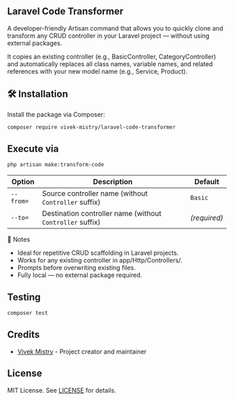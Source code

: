 ## Laravel Code Transformer

A developer-friendly Artisan command that allows you to quickly clone and transform any CRUD controller in your Laravel project — without using external packages.

It copies an existing controller (e.g., BasicController, CategoryController) and automatically replaces all class names, variable names, and related references with your new model name (e.g., Service, Product).

## 🛠️ Installation

Install the package via Composer:
```bash
composer require vivek-mistry/laravel-code-transformer
```

## Execute via
```bash
php artisan make:transform-code
```

| Option    | Description                                               |   Default     |
| --------- | --------------------------------------------------------- | ----------- |
| `--from=` | Source controller name (without `Controller` suffix)      | `Basic`     |
| `--to=`   | Destination controller name (without `Controller` suffix) | *(required)* |


🧰 Notes
<ul>
    <li>Ideal for repetitive CRUD scaffolding in Laravel projects.</li>
    <li>Works for any existing controller in app/Http/Controllers/.</li>
    <li>Prompts before overwriting existing files.</li>
    <li>Fully local — no external package required.</li>
</ul>


## Testing
```php
composer test
```

## Credits

- [Vivek Mistry](https://github.com/vivek-mistry) - Project creator and maintainer

## License
MIT License. See [LICENSE](https://github.com/vivek-mistry/laravel-code-transformer/blob/DEV/LICENSE) for details.